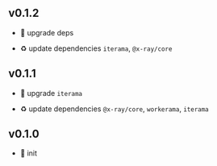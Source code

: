 ## v0.1.2

* 🐞 upgrade deps

* ♻️ update dependencies `iterama`, `@x-ray/core`

## v0.1.1

* 🐞 upgrade `iterama`

* ♻️ update dependencies `@x-ray/core`, `workerama`, `iterama`

## v0.1.0

* 🐣 init
